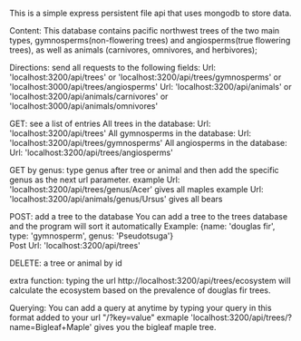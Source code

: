 This is a simple express persistent file api that uses mongodb to store data.

Content: 
This database contains pacific northwest trees of the two main types, gymnosperms(non-flowering trees) and angiosperms(true flowering trees), as well as animals (carnivores, omnivores, and herbivores);

Directions:
send all requests to the following fields:
  Url: 'localhost:3200/api/trees' or 'localhost:3200/api/trees/gymnosperms' or 'localhost:3000/api/trees/angiosperms'
  Url: 'localhost:3200/api/animals' or 'localhost:3200/api/animals/carnivores' or 'localhost:3000/api/animals/omnivores'

GET: see a list of entries
    All trees in the database:                   Url: 'localhost:3200/api/trees'
    All gymnosperms in the database:             Url: 'localhost:3200/api/trees/gymnosperms'
    All angiosperms in the database:             Url: 'localhost:3200/api/trees/angiosperms'
    
GET by genus:
    type genus after tree or animal and then add the specific genus as the next url parameter.
    example  Url: 'localhost:3200/api/trees/genus/Acer' gives all maples
    example Url: 'localhost:3200/api/animals/genus/Ursus' gives all bears

POST: add a tree to the database
    You can add a tree to the trees database and the program will sort it automatically 
   Example: {name: 'douglas fir', type: 'gymnosperm', genus: 'Pseudotsuga'}                 
   Post Url: 'localhost:3200/api/trees'

DELETE: a tree or animal by id

extra function:
      typing the url http://localhost:3200/api/trees/ecosystem will calculate the ecosystem based on the prevalence of douglas fir trees.

Querying:
      You can add a query at anytime by typing your query in this format added to your url "/?key=value"
      exmaple 'localhost:3200/api/trees/?name=Bigleaf+Maple' gives you the bigleaf maple tree.

